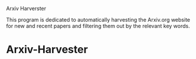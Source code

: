 Arxiv Harverster

This program is dedicated to automatically harvesting the Arxiv.org website for new and recent papers and filtering them out by the relevant key words.
# Arxiv-Harvester
